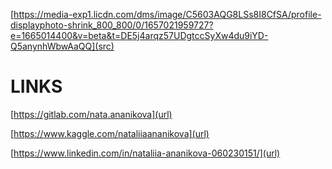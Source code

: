 [https://media-exp1.licdn.com/dms/image/C5603AQG8LSs8I8CfSA/profile-displayphoto-shrink_800_800/0/1657021959727?e=1665014400&v=beta&t=DE5j4arqz57UDgtccSyXw4du9iYD-Q5anynhWbwAaQQ](src)
# LINKS

[https://gitlab.com/nata.ananikova](url) 

[https://www.kaggle.com/nataliiaananikova](url) 

[https://www.linkedin.com/in/nataliia-ananikova-060230151/](url)


